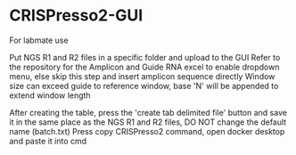 # CRISPresso2-GUI
For labmate use

Put NGS R1 and R2 files in a specific folder and upload to the GUI
Refer to the repository for the Amplicon and Guide RNA excel to enable dropdown menu, else skip this step and insert amplicon sequence directly
Window size can exceed guide to reference window, base 'N' will be appended to extend window length

After creating the table, press the 'create tab delimited file' button and save it in the same place as the NGS R1 and R2 files, DO NOT change the default name (batch.txt)
Press copy CRISPresso2 command, open docker desktop and paste it into cmd
